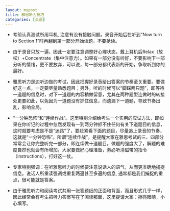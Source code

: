 ```yaml
---
layout: mypost
title: 雅思听力技巧
categories: [英语]
---
```

<!-- <script type="text/javascript">   
function password() {   
var testV = 1;   
var pass1 = prompt('请输入密码','');   
while (testV < 3) {   
if (!pass1)   
history.go(-1);   
if (pass1 == "97531") {//初始密码97531   
alert('密码正确');   
break;   
}   
testV+=1;   
var pass1 =   
prompt('密码错误!请重新输入:');   
}   
if (pass1!="password" & testV ==3)   
history.go(-1);   
return " ";   
}   
document.write(password());   
</script> -->


- 考前认真测试所用耳机, 注意有没有接触问题。录音开始后在听到“Now turn to Section 1”时再翻到第一部分开始读题，不要抢读。 

- 由于录音只放一遍，因此一定要注意调整好心理状态，戴上耳机后Relax（放松）+Concentrate（集中注意力）。如果有一部分没有听好，不要影响下一部分听的情绪，更不要放弃，可以说，每一部分都代表新的开始，争取听到你的最好。 

- 雅思听力是边听边做的考试，因此把握好录音给出答案的节奏至关重要。要做好这一点，一定要尽量熟悉题目；另外，听的时候可以“脚踩两只题”，即等待一道题的信息时，对下一道题的内容稍做留意，尤其在两种题型连做时的转接处更要如此，以免因为一道题没有抓住信息，而遗漏下一道题，导致节奏出乱，影响全局。
 
- “一分钟恐怖”和“连续作战”。这里特别介绍给考生一个实用的应试方法，即如果在你听记的过程中忽然发现有一到两分钟抓不住任何有关下道题目的信息，这时就要考虑是不是“迷路”了，要赶紧看下面的题目，尽量追上录音的节奏，这就是“一分钟恐怖”。所谓“连续作战”，是提醒大家在雅思考试的三、四部分常常会让你完整听完一部分，即连续做十道题目。做题的强度大了，解题的难度自然也就会有所增加，大家要做好心理准备，务必听清磁带的指令（instructions），打好这一仗。 

- 专家特别强调：在听雅思听力的时候要注意说话人的语气，从而更准确地捕捉信息。说话人所重读强调或重复两遍甚至多遍的信息, 通常都是我们捕捉的重点，很可能就是答案。 

- 由于雅思听力和阅读考试共用一张答题纸的正面和背面，而且形式几乎一样，因此经常会有考生把听力答案写在了阅读那面，这里提请大家：擦亮眼睛，小心填写。
